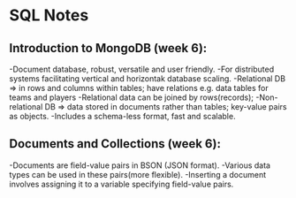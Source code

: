 # SQL Notes 
## Introduction to MongoDB (week 6):
-Document database, robust, versatile and user friendly.
-For distributed systems facilitating vertical and horizontak database scaling.
-Relational DB => in rows and columns within tables; have relations e.g. data tables for teams and players 
-Relational data can be joined by rows(records);
-Non-relational DB => data stored in documents rather than tables; key-value pairs as objects.
-Includes a schema-less format, fast and scalable.

## Documents and Collections (week 6):
-Documents are field-value pairs in BSON (JSON format).
-Various data types can be used in these pairs(more flexible).
-Inserting a document involves assigning it to a variable specifying field-value pairs.

